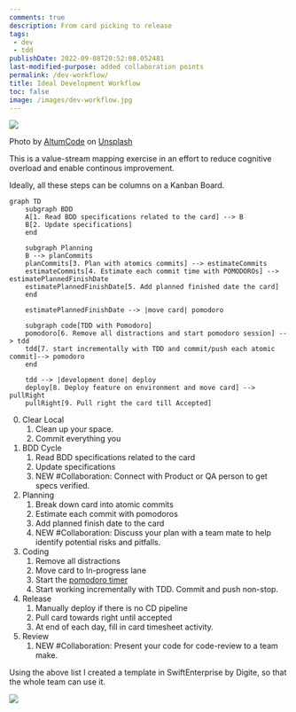 ```yaml
---
comments: true
description: From card picking to release
tags:
 - dev
 - tdd
publishDate: 2022-09-08T20:52:08.052481
last-modified-purpose: added collaboration points
permalink: /dev-workflow/
title: Ideal Development Workflow
toc: false
image: /images/dev-workflow.jpg
---
```


![](/images/dev-workflow.jpg)

Photo by <a href="https://unsplash.com/@altumcode?utm_source=unsplash&utm_medium=referral&utm_content=creditCopyText">AltumCode</a> on <a href="https://unsplash.com/s/photos/developer?utm_source=unsplash&utm_medium=referral&utm_content=creditCopyText">Unsplash</a>


This is a value-stream mapping exercise in an effort to reduce cognitive overload and enable continous improvement.

Ideally, all these steps can be columns on a Kanban Board.

```mermaid!
graph TD
    subgraph BDD
    A[1. Read BDD specifications related to the card] --> B
    B[2. Update specifications]
    end

    subgraph Planning
    B --> planCommits
    planCommits[3. Plan with atomics commits] --> estimateCommits
    estimateCommits[4. Estimate each commit time with POMODOROs] --> estimatePlannedFinishDate
    estimatePlannedFinishDate[5. Add planned finished date the card] 
    end

    estimatePlannedFinishDate --> |move card| pomodoro

    subgraph code[TDD with Pomodoro]
    pomodoro[6. Remove all distractions and start pomodoro session] --> tdd
    tdd[7. start incrementally with TDD and commit/push each atomic commit]--> pomodoro
    end
    
    tdd --> |development done| deploy
    deploy[8. Deploy feature on environment and move card] --> pullRight
    pullRight[9. Pull right the card till Accepted]
```
0. Clear Local
    1. Clean up your space.
    2. Commit everything you
1. BDD Cycle
    1. Read BDD specifications related to the card
    2. Update specifications
    3. NEW #Collaboration: Connect with Product or QA person to get specs verified.
2. Planning
    1. Break down card into atomic commits
    2. Estimate each commit with pomodoros
    3. Add planned finish date to the card
    4. NEW #Collaboration: Discuss your plan with a team mate to help identify potential risks and pitfalls.
3. Coding
    1. Remove all distractions
    2. Move card to In-progress lane
    3. Start the [pomodoro timer](https://lazy-guy.github.io/tomodoro/index.html)
    4. Start working incrementally with TDD. Commit and push non-stop.
4. Release
    1. Manually deploy if there is no CD pipeline 
    2. Pull card towards right until accepted
    3. At end of each day, fill in card timesheet activity.
5. Review
    1. NEW #Collaboration: Present your code for code-review to a team make.

Using the above list I created a template in SwiftEnterprise by Digite, so that the whole team can use it.

![](/images/dev-workflow/se-template.png)